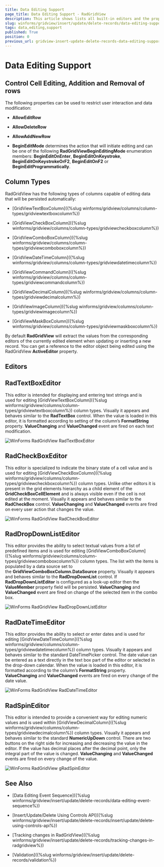 ```yaml
---
title: Data Editing Support
page_title: Data Editing Support - RadGridView
description: This article shows lists all built-in editors and the properties that control the editing process.
slug: winforms/gridview/insert/update/delete-records/data-editing-support
tags: data,editing,support
published: True
position: 0
previous_url: gridview-insert-update-delete-records-data-editing-support
---
```


# Data Editing Support

## Control Cell Editing, Addition and Removal of rows

The following properties can be used to restrict user interaction and data modification:

* __AllowEditRow__ 

* __AllowDeleteRow__

* __AllowAddNewRow__

* __BeginEditMode__ determines the action that will initiate editing and can be one of the following __RadGridViewBeginEditingMode__ enumeration members: __BeginEditOnEnter__, __BeginEditOnKeystroke__, __BeginEditOnKeystrokeOrF2__, __BeginEditOnF2__ or __BeginEditProgrammatically__.

## Column Types

RadGridView has the following types of columns capable of editing data that will be persisted automatically:

* [GridViewTextBoxColumn]({%slug winforms/gridview/columns/column-types/gridviewtextboxcolumn%})

* [GridViewCheckBoxColumn]({%slug winforms/gridview/columns/column-types/gridviewcheckboxcolumn%})

* [GridViewComboBoxColumn]({%slug winforms/gridview/columns/column-types/gridviewcomboboxcolumn%})

* [GridViewDateTimeColumn]({%slug winforms/gridview/columns/column-types/gridviewdatetimecolumn%})

* [GridViewCommandColumn]({%slug winforms/gridview/columns/column-types/gridviewcommandcolumn%})

* [GridViewDecimalColumn]({%slug winforms/gridview/columns/column-types/gridviewdecimalcolumn%})

* [GridViewImageColumn]({%slug winforms/gridview/columns/column-types/gridviewimagecolumn%})

* [GridViewMaskBoxColumn]({%slug winforms/gridview/columns/column-types/gridviewmaskboxcolumn%})

By default __RadGridView__ will extract the values from the corresponding editors of the currently edited element when updating or inserting a new record. You can get a reference to the editor object being edited using the RadGridView __ActiveEditor__ property.

## Editors

## RadTextBoxEditor

This editor is intended for displaying and entering text strings and is used for editing [GridViewTextBoxColumn]({%slug winforms/gridview/columns/column-types/gridviewtextboxcolumn%}) column types. Visually it appears and behaves similar to the __RadTextBox__ control. When the value is loaded in this editor, it is formatted according to setting of the column’s __FormatString__ property. __ValueChanging__ and __ValueChanged__ event are fired on each text modification.

![WinForms RadGridView RadTextBoxEditor](images/gridview-insert-update-delete-records-data-editing-support001.png)

## RadCheckBoxEditor

This editor is specialized to indicate the binary state of a cell value and is used for editing [GridViewCheckBoxColumn]({%slug winforms/gridview/columns/column-types/gridviewcheckboxcolumn%}) column types. Unlike other editors it is present in the grid elements hierarchy as a child element of the __GridCheckBoxCellElement__ and is always visible even if the cell is not edited at the moment. Visually it appears and behaves similar to the __RadCheckBox__ control. __ValueChanging__ and __ValueChanged__ events are fired on every user action that changes the value.

![WinForms RadGridView RadCheckBoxEditor](images/gridview-insert-update-delete-records-data-editing-support002.png)

## RadDropDownListEditor

This editor provides the ability to select textual values from a list of predefined items and is used for editing [GridViewComboBoxColumn]({%slug winforms/gridview/columns/column-types/gridviewcomboboxcolumn%}) column types. The list with the items is populated by a data source set to the __GridViewComboBoxColumn.DataSource__ property. Visually it appears and behaves similar to the __RadDropDownList__ control. If __RadDropDownListEditor__ is configured as a look-up editor then the __ValueMember__ property field will be persisted. __ValueChanging__ and __ValueChanged__ event are fired on change of the selected item in the combo box.

![WinForms RadGridView RadDropDownListEditor](images/gridview-insert-update-delete-records-data-editing-support003.png) 

## RadDateTimeEditor

This editor provides the ability to select or enter dates and is used for editing [GridViewDateTimeColumn]({%slug winforms/gridview/columns/column-types/gridviewdatetimecolumn%}) column types. Visually it appears and behaves similar to the standard DateTimePicker control. The date value can be entered as a text directly in the text box part of the editor or selected in the drop-down calendar. When the value is loaded in this editor, it is formatted according to the column’s __FormatString__ property. __ValueChanging__ and __ValueChanged__ events are fired on every change of the date value.

![WinForms RadGridView RadDateTimeEditor](images/gridview-insert-update-delete-records-data-editing-support004.png)

## RadSpinEditor

This editor is intended to provide a convenient way for editing numeric values and is used within [GridViewDecimalColumn]({%slug winforms/gridview/columns/column-types/gridviewdecimalcolumn%}) column types. Visually it appears and behaves similar to the standard __NumericUpDown__ control. There are two buttons on the right side for increasing and decreasing the value in the editor. If the value has decimal places after the decimal point, only the integral part of the value is changed. __ValueChanging__ and __ValueChanged__ events are fired on every change of the value.

![WinForms RadGridView gRadSpinEditor](images/gridview-insert-update-delete-records-data-editing-support005.png)

## See Also
* [Data Editing Event Sequence]({%slug winforms/gridview/insert/update/delete-records/data-editing-event-sequence%})

* [Insert/Update/Delete Using Controls API]({%slug winforms/gridview/insert/update/delete-records/insert/update/delete-using-controls-api%})

* [Tracking changes in RadGridView]({%slug winforms/gridview/insert/update/delete-records/tracking-changes-in-radgridview%})

* [Validation]({%slug winforms/gridview/insert/update/delete-records/validation%})

